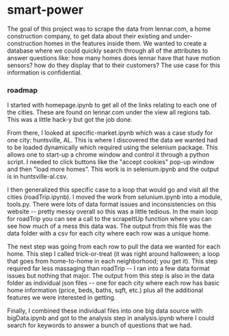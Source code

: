 # smart-power
 
The goal of this project was to scrape the data from lennar.com, a home construction company, to get data about their existing and under-construction homes in the features inside them. We wanted to create a database where we could quickly search through all of the attributes to answer questions like: how many homes does lennar have that have motion sensors? how do they display that to their customers? The use case for this information is confidential.

### roadmap

I started with homepage.ipynb to get all of the links relating to each one of the cities. These are found on lennar.com under the view all regions tab. This was a little hack-y but got the job done.

From there, I looked at specific-market.ipynb which was a case study for one city: huntsville, AL. This is where I discovered the data we wanted had to be loaded dynamically which required using the selenium package. This allows one to start-up a chrome window and control it through a python script. I needed to click buttons like the "accept cookies" pop-up window and then "load more homes". This work is in selenium.ipynb and the output is in huntsville-al.csv.

I then generalized this specific case to a loop that would go and visit all the cities (roadTrip.ipynb). I moved the work from selunium.ipynb into a module, tools.py. There were lots of data format issues and inconsistencies on this website -- pretty messy overall so this was a little tedious. In the main loop for roadTrip you can see a call to the scrapeItUp function where you can see how much of a mess this data was. The output from this file was the data folder with a csv for each city where each row was a unique home.

The next step was going from each row to pull the data we wanted for each home. This step I called trick-or-treat (it was right around halloween; a loop that goes from home-to-home in each neighborhood; you get it). This step required far less massaging than roadTrip -- I ran into a few data format issues but nothing that major. The output from this step is also in the data folder as individual json files -- one for each city where each row has basic home information (price, beds, baths, sqft, etc.) plus all the additional features we were interested in getting.

Finally, I combined these individual files into one big data source with bigData.ipynb and got to the analysis step in analysis.ipynb where I could search for keywords to answer a bunch of questions that we had.
